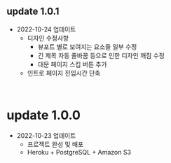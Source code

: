 ## update 1.0.1

- 2022-10-24 업데이트
  - 디자인 수정사항
    - 뷰포트 별로 보여지는 요소들 일부 수정
    - 긴 제목 자동 줄바꿈 등으로 인한 디자인 깨짐 수정
    - 대문 페이지 스킵 버튼 추가
  - 인트로 페이지 진입시간 단축

<br>

# update 1.0.0

- 2022-10-23 업데이트
  - 프로젝트 완성 및 배포
  - Heroku + PostgreSQL + Amazon S3